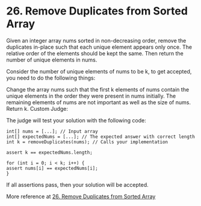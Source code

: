 # 26. Remove Duplicates from Sorted Array


Given an integer array nums sorted in non-decreasing order, remove the duplicates in-place such that each unique element appears only once. The relative order of the elements should be kept the same. Then return the number of unique elements in nums.

Consider the number of unique elements of nums to be k, to get accepted, you need to do the following things:

Change the array nums such that the first k elements of nums contain the unique elements in the order they were present in nums initially. The remaining elements of nums are not important as well as the size of nums.
Return k.
Custom Judge:

The judge will test your solution with the following code:


```
int[] nums = [...]; // Input array
int[] expectedNums = [...]; // The expected answer with correct length
int k = removeDuplicates(nums); // Calls your implementation

assert k == expectedNums.length;

for (int i = 0; i < k; i++) {
assert nums[i] == expectedNums[i];
}
```


If all assertions pass, then your solution will be accepted.

More reference at [26. Remove Duplicates from Sorted Array](https://leetcode.com/problems/remove-duplicates-from-sorted-array/description/)